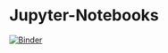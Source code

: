 # Jupyter-Notebooks
[![Binder](https://mybinder.org/badge_logo.svg)](https://mybinder.org/v2/gh/Agnieszka-PK/Jupyter-Notebooks/main)
